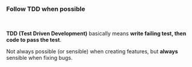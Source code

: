 ### Follow TDD when possible
<br>

**TDD (Test Driven Development)** basically means **write failing test, then code to pass the test**.

Not always possible (or sensible) when creating features, but **always** sensible when fixing bugs.
